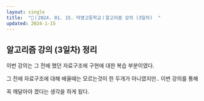 ```yaml
---
layout: single
title:  "📢ㅣ2024. 01. 15. 덕영고등학교ㅣ알고리즘 강의 (3일차)  "
updated: 2024-1-15
---
```


## 알고리즘 강의 (3일차) 정리

이번 강의는 그 전에 했던 자료구조에 구현에 대한 복습 부분이였다.

그 전에 자료구조에 대해 배울때는 모르는것이 한 두개가 아니였지만.. 이번 강의를 통해 

꼭 깨달아야 겠다는 생각을 하게 됬다.

